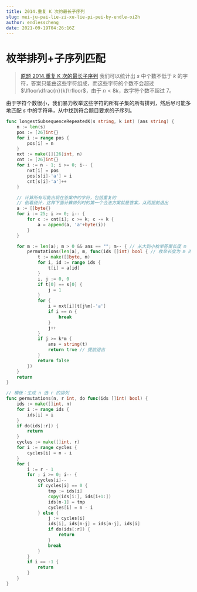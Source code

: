 ```yaml
---
title: 2014.重复 K 次的最长子序列
slug: mei-ju-pai-lie-zi-xu-lie-pi-pei-by-endle-oi2h
author: endlesscheng
date: 2021-09-19T04:26:16Z
---
```

# 枚举排列+子序列匹配
 
> [原题 2014.重复 K 次的最长子序列](https://leetcode.cn/problems/longest-subsequence-repeated-k-times)
我们可以统计出 $s$ 中个数不低于 $k$ 的字符，答案只能由这些字符组成，而这些字符的个数不会超过 $\lfloor\dfrac{n}{k}\rfloor$，由于 $n<8k$，故字符个数不超过 $7$。

由于字符个数很小，我们暴力枚举这些字符的所有子集的所有排列，然后尽可能多地匹配 $s$ 中的字符串，从中找到符合题目要求的子序列。

```go
func longestSubsequenceRepeatedK(s string, k int) (ans string) {
	n := len(s)
	pos := [26]int{}
	for i := range pos {
		pos[i] = n
	}
	nxt := make([][26]int, n)
	cnt := [26]int{}
	for i := n - 1; i >= 0; i-- {
		nxt[i] = pos
		pos[s[i]-'a'] = i
		cnt[s[i]-'a']++
	}

	// 计算所有可能出现在答案中的字符，包括重复的
	// 倒着统计，这样下面计算排列时的第一个合法方案就是答案，从而提前退出
	a := []byte{}
	for i := 25; i >= 0; i-- {
		for c := cnt[i]; c >= k; c -= k {
			a = append(a, 'a'+byte(i))
		}
	}

	for m := len(a); m > 0 && ans == ""; m-- { // 从大到小枚举答案长度 m
		permutations(len(a), m, func(ids []int) bool { // 枚举长度为 m 的所有排列
			t := make([]byte, m)
			for i, id := range ids {
				t[i] = a[id]
			}
			i, j := 0, 0
			if t[0] == s[0] {
				j = 1
			}
			for {
				i = nxt[i][t[j%m]-'a']
				if i == n {
					break
				}
				j++
			}
			if j >= k*m {
				ans = string(t)
				return true // 提前退出
			}
			return false
		})
	}
	return
}

// 模板：生成 n 选 r 的排列
func permutations(n, r int, do func(ids []int) bool) {
	ids := make([]int, n)
	for i := range ids {
		ids[i] = i
	}
	if do(ids[:r]) {
		return
	}
	cycles := make([]int, r)
	for i := range cycles {
		cycles[i] = n - i
	}
	for {
		i := r - 1
		for ; i >= 0; i-- {
			cycles[i]--
			if cycles[i] == 0 {
				tmp := ids[i]
				copy(ids[i:], ids[i+1:])
				ids[n-1] = tmp
				cycles[i] = n - i
			} else {
				j := cycles[i]
				ids[i], ids[n-j] = ids[n-j], ids[i]
				if do(ids[:r]) {
					return
				}
				break
			}
		}
		if i == -1 {
			return
		}
	}
}
```
